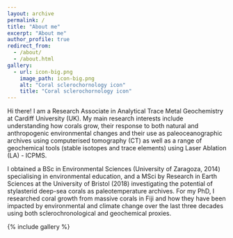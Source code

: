 ```yaml
---
layout: archive
permalink: /
title: "About me"
excerpt: "About me"
author_profile: true
redirect_from: 
  - /about/
  - /about.html
gallery:
  - url: icon-big.png
    image_path: icon-big.png
    alt: "Coral sclerochornology icon"
    title: "Coral sclerochornology icon"
---
```


Hi there! I am a Research Associate in Analytical Trace Metal Geochemistry at Cardiff University (UK). My main research interests include understanding how corals grow, their response to both natural and anthropogenic environmental changes and their use as paleoceanographic archives using computerised tomography (CT) as well as a range of geochemical tools (stable isotopes and trace elements) using Laser Ablation (LA) - ICPMS.

I obtained a BSc in Environmental Sciences (University of Zaragoza, 2014) specialising in environmental education, and a MSci by Research in Earth Sciences at the University of Bristol (2018) investigating the potential of stylasterid deep-sea corals as paleotemperature archives. For my PhD, I researched coral growth from massive corals in Fiji and how they have been impacted by environmental and climate change over the last three decades using both sclerochronological and geochemical proxies. 

{% include gallery %}
